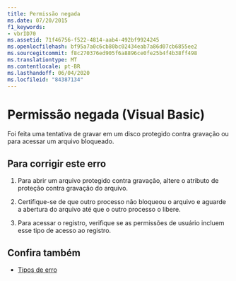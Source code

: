 ```yaml
---
title: Permissão negada
ms.date: 07/20/2015
f1_keywords:
- vbrID70
ms.assetid: 71f46756-f522-4814-aab4-492bf9924245
ms.openlocfilehash: bf95a7a0c6cb80bc02434eab7a86d07cb6855ee2
ms.sourcegitcommit: f8c270376ed905f6a8896ce0fe25b4f4b38ff498
ms.translationtype: MT
ms.contentlocale: pt-BR
ms.lasthandoff: 06/04/2020
ms.locfileid: "84387134"
---
```

# <a name="permission-denied-visual-basic"></a>Permissão negada (Visual Basic)
Foi feita uma tentativa de gravar em um disco protegido contra gravação ou para acessar um arquivo bloqueado.  
  
## <a name="to-correct-this-error"></a>Para corrigir este erro  
  
1. Para abrir um arquivo protegido contra gravação, altere o atributo de proteção contra gravação do arquivo.  
  
2. Certifique-se de que outro processo não bloqueou o arquivo e aguarde a abertura do arquivo até que o outro processo o libere.  
  
3. Para acessar o registro, verifique se as permissões de usuário incluem esse tipo de acesso ao registro.  
  
## <a name="see-also"></a>Confira também

- [Tipos de erro](../../programming-guide/language-features/error-types.md)

